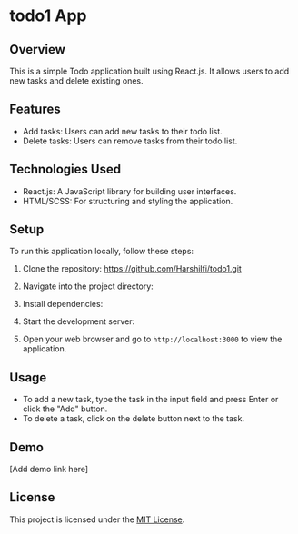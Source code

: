 # todo1 App
## Overview
This is a simple Todo application built using React.js. It allows users to add new tasks and delete existing ones.

## Features
- Add tasks: Users can add new tasks to their todo list.
- Delete tasks: Users can remove tasks from their todo list.

## Technologies Used
- React.js: A JavaScript library for building user interfaces.
- HTML/SCSS: For structuring and styling the application.

## Setup
To run this application locally, follow these steps:

1. Clone the repository:
  https://github.com/Harshilfi/todo1.git

2. Navigate into the project directory:

3. Install dependencies:

4. Start the development server:

5. Open your web browser and go to `http://localhost:3000` to view the application.

## Usage
- To add a new task, type the task in the input field and press Enter or click the "Add" button.
- To delete a task, click on the delete button next to the task.

## Demo
[Add demo link here]

## License
This project is licensed under the [MIT License](LICENSE).

